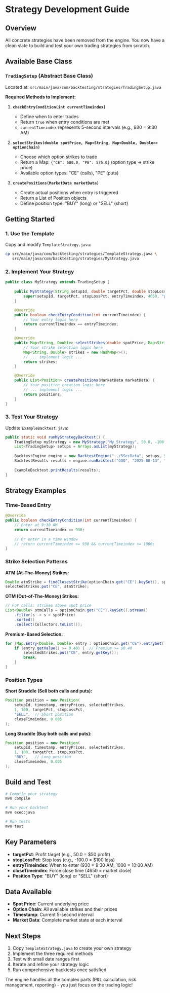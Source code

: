 # Strategy Development Guide

## Overview

All concrete strategies have been removed from the engine. You now have a clean slate to build and test your own trading strategies from scratch.

## Available Base Class

### `TradingSetup` (Abstract Base Class)

Located at: `src/main/java/com/backtesting/strategies/TradingSetup.java`

**Required Methods to Implement:**

1. **`checkEntryCondition(int currentTimeindex)`**
   - Define when to enter trades
   - Return `true` when entry conditions are met
   - `currentTimeindex` represents 5-second intervals (e.g., 930 = 9:30 AM)

2. **`selectStrikes(double spotPrice, Map<String, Map<Double, Double>> optionChain)`**
   - Choose which option strikes to trade
   - Return a Map: `{"CE": 580.0, "PE": 575.0}` (option type → strike price)
   - Available option types: "CE" (calls), "PE" (puts)

3. **`createPositions(MarketData marketData)`**
   - Create actual positions when entry is triggered
   - Return a List of Position objects
   - Define position type: "BUY" (long) or "SELL" (short)

## Getting Started

### 1. Use the Template

Copy and modify `TemplateStrategy.java`:

```bash
cp src/main/java/com/backtesting/strategies/TemplateStrategy.java \
   src/main/java/com/backtesting/strategies/MyStrategy.java
```

### 2. Implement Your Strategy

```java
public class MyStrategy extends TradingSetup {
    
    public MyStrategy(String setupId, double targetPct, double stopLossPct, int entryTimeindex) {
        super(setupId, targetPct, stopLossPct, entryTimeindex, 4650, "premium", 0.40, 2);
    }

    @Override
    public boolean checkEntryCondition(int currentTimeindex) {
        // Your entry logic here
        return currentTimeindex == entryTimeindex;
    }

    @Override
    public Map<String, Double> selectStrikes(double spotPrice, Map<String, Map<Double, Double>> optionChain) {
        // Your strike selection logic here
        Map<String, Double> strikes = new HashMap<>();
        // ... implement logic ...
        return strikes;
    }

    @Override
    public List<Position> createPositions(MarketData marketData) {
        // Your position creation logic here
        // ... implement logic ...
        return positions;
    }
}
```

### 3. Test Your Strategy

Update `ExampleBacktest.java`:

```java
public static void runMyStrategyBacktest() {
    TradingSetup myStrategy = new MyStrategy("My_Strategy", 50.0, -100.0, 930);
    List<TradingSetup> setups = Arrays.asList(myStrategy);
    
    BacktestEngine engine = new BacktestEngine("../5SecData", setups, 500.0);
    BacktestResults results = engine.runBacktest("QQQ", "2025-08-13", "2025-08-15");
    
    ExampleBacktest.printResults(results);
}
```

## Strategy Examples

### Time-Based Entry
```java
@Override
public boolean checkEntryCondition(int currentTimeindex) {
    // Enter at 9:30 AM
    return currentTimeindex == 930;
    
    // Or enter in a time window
    // return currentTimeindex >= 930 && currentTimeindex <= 1000;
}
```

### Strike Selection Patterns

**ATM (At-The-Money) Strikes:**
```java
Double atmStrike = findClosestStrike(optionChain.get("CE").keySet(), spotPrice);
selectedStrikes.put("CE", atmStrike);
```

**OTM (Out-of-The-Money) Strikes:**
```java
// For calls: strikes above spot price
List<Double> otmCalls = optionChain.get("CE").keySet().stream()
    .filter(s -> s > spotPrice)
    .sorted()
    .collect(Collectors.toList());
```

**Premium-Based Selection:**
```java
for (Map.Entry<Double, Double> entry : optionChain.get("CE").entrySet()) {
    if (entry.getValue() >= 0.40) {  // Premium >= $0.40
        selectedStrikes.put("CE", entry.getKey());
        break;
    }
}
```

### Position Types

**Short Straddle (Sell both calls and puts):**
```java
Position position = new Position(
    setupId, timestamp, entryPrices, selectedStrikes,
    1, 100, targetPct, stopLossPct,
    "SELL",  // Short position
    closeTimeindex, 0.005
);
```

**Long Straddle (Buy both calls and puts):**
```java
Position position = new Position(
    setupId, timestamp, entryPrices, selectedStrikes,
    1, 100, targetPct, stopLossPct,
    "BUY",   // Long position
    closeTimeindex, 0.005
);
```

## Build and Test

```bash
# Compile your strategy
mvn compile

# Run your backtest
mvn exec:java

# Run tests
mvn test
```

## Key Parameters

- **targetPct**: Profit target (e.g., 50.0 = $50 profit)
- **stopLossPct**: Stop loss (e.g., -100.0 = $100 loss)
- **entryTimeindex**: When to enter (930 = 9:30 AM, 1000 = 10:00 AM)
- **closeTimeindex**: Force close time (4650 = market close)
- **Position Type**: "BUY" (long) or "SELL" (short)

## Data Available

- **Spot Price**: Current underlying price
- **Option Chain**: All available strikes and their prices
- **Timestamp**: Current 5-second interval
- **Market Data**: Complete market state at each interval

## Next Steps

1. Copy `TemplateStrategy.java` to create your own strategy
2. Implement the three required methods
3. Test with small date ranges first
4. Iterate and refine your strategy logic
5. Run comprehensive backtests once satisfied

The engine handles all the complex parts (P&L calculation, risk management, reporting) - you just focus on the trading logic!